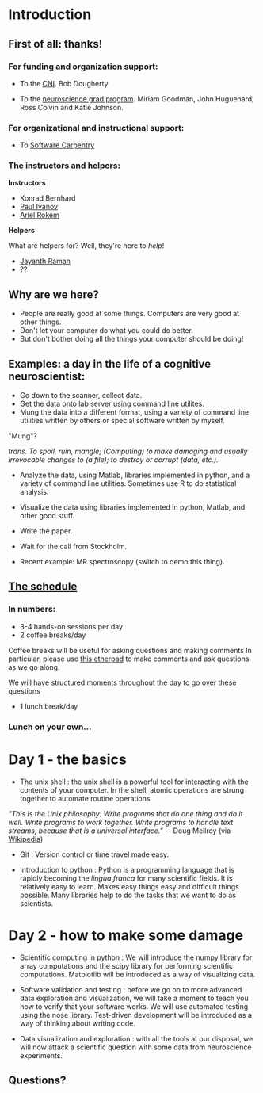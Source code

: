 # Introduction

## First of all: thanks!

### For funding and organization support:
- To the [CNI](http://cni.stanford.edu/). Bob Dougherty

- To the [neuroscience grad program](http://biosciences.stanford.edu/neurosciences.html). Miriam Goodman, John Huguenard, Ross Colvin and Katie Johnson.

### For organizational and instructional support:
- To [Software Carpentry](http://software-carpentry.org/)

### The instructors and helpers:

**Instructors**
- Konrad Bernhard
- [Paul Ivanov](http://nomeans.net/)
- [Ariel Rokem](http://arokem.org)

**Helpers**

What are helpers for? Well, they're here to *help*!

- [Jayanth Raman](https://www.linkedin.com/in/jayanthraman)
- ??

## Why are we here?

- People are really good at some things. Computers are very good at other things.
- Don't let your computer do what you could do better.
- But don't bother doing all the things your computer should be doing!

## Examples: a day in the life of a cognitive neuroscientist:

- Go down to the scanner, collect data.
- Get the data onto lab server using command line utilites.
- Mung the data into a different format, using a variety of command line utilities written by others or special software written by myself.

"Mung"?

*trans. To spoil, ruin, mangle; (Computing) to make damaging and usually irrevocable changes to (a file); to destroy or corrupt (data, etc.).*

- Analyze the data, using Matlab, libraries implemented in python, and a variety of command line utilities. Sometimes use R to do statistical analysis.

- Visualize the data using libraries implemented in python, Matlab, and other good stuff.

- Write the paper.
- Wait for the call from Stockholm.

- Recent example: MR spectroscopy (switch to demo this thing).

## [The schedule](http://arokem.github.io/boot-camps/2013-05-06-stanford/#schedule)

### In numbers:
- 3-4 hands-on sessions per day
- 2 coffee breaks/day

Coffee breaks will be useful for asking questions and making comments
In particular, please use [this etherpad](https://etherpad.mozilla.org/m4Um2MFlCN)
to make comments and ask questions as we go along.

We will have structured moments throughout the day to go over these questions

- 1 lunch break/day

### Lunch on your own...

# Day 1 - the basics

- The unix shell : the unix shell is a powerful tool for interacting with the contents of your computer. In the shell, atomic operations are strung together to automate routine operations

*"This is the Unix philosophy: Write programs that do one thing and do it well. Write programs to work together. Write programs to handle text streams, because that is a universal interface."* -- Doug Mcllroy (via [Wikipedia](http://en.wikipedia.org/wiki/Unix_philosophy))

- Git : Version control or time travel made easy.

- Introduction to python : Python is a programming language that is rapidly becoming the *lingua franca* for many scientific fields. It is relatively easy to learn. Makes easy things easy and difficult things possible. Many libraries help to do the tasks that we want to do as scientists.

# Day 2 - how to make some damage

- Scientific computing in python : We will introduce the numpy library for array computations and the scipy library for performing scientific computations. Matplotlib will be introduced as a way of visualizing data.

- Software validation and testing : before we go on to more advanced data exploration and visualization, we will take a moment to teach you how to verify that your software works. We will use automated testing using the nose library. Test-driven development will be introduced as a way of thinking about writing code.

- Data visualization and exploration : with all the tools at our disposal, we will now attack a scientific question with some data from neuroscience experiments.

## Questions?